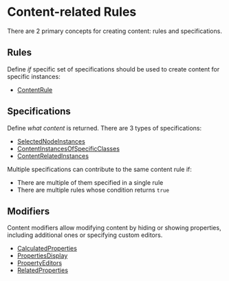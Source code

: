 # Content-related Rules

There are 2 primary concepts for creating content: rules and specifications.

## Rules

Define *if* specific set of specifications should be used to create content for specific instances:
- [ContentRule](./Content/ContentRule.md)

## Specifications

Define *what content* is returned. There are 3 types of specifications:
- [SelectedNodeInstances](./Content/SelectedNodeInstances.md)
- [ContentInstancesOfSpecificClasses](./Content/ContentInstancesOfSpecificClasses.md)
- [ContentRelatedInstances](./Content/ContentRelatedInstances.md)

Multiple specifications can contribute to the same content rule if:
- There are multiple of them specified in a single rule
- There are multiple rules whose condition returns `true`

## Modifiers

Content modifiers allow modifying content by hiding or showing properties, including additional ones
or specifying custom editors.
- [CalculatedProperties](./Content/CalculatedPropertiesSpecification.md)
- [PropertiesDisplay](./Content/PropertiesDisplaySpecification.md)
- [PropertyEditors](./Content/PropertyEditorsSpecification.md)
- [RelatedProperties](./Content/RelatedPropertiesSpecification.md)
